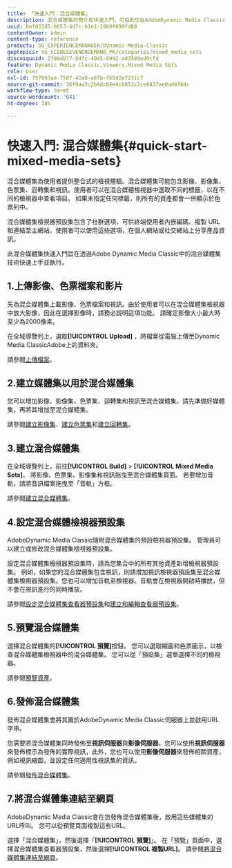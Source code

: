 ```yaml
---
title: 「快速入門：混合媒體集」
description: 混合媒體集的簡介和快速入門，可協助您在AdobeDynamic Media Classic中快速上手並執行。
uuid: 0ef033d5-b053-4d7c-b1e1-1980f899fd88
contentOwner: admin
content-type: reference
products: SG_EXPERIENCEMANAGER/Dynamic-Media-Classic
geptopics: SG_SCENESEVENONDEMAND_PK/categories/mixed_media_sets
discoiquuid: 2708d077-94fc-4045-8992-ad3589ed9cfd
feature: Dynamic Media Classic,Viewers,Mixed Media Sets
role: User
exl-id: 757893ae-7507-42a0-a67b-f6542e7231c7
source-git-commit: 36f9aa3c2b4dc66e4cb851c2ce6837ae0ad4f64c
workflow-type: tm+mt
source-wordcount: '641'
ht-degree: 38%

---
```


# 快速入門: 混合媒體集{#quick-start-mixed-media-sets}

 混合媒體集為使用者提供整合式的檢視體驗。混合媒體集可能包含影像、影像集、色票集、迴轉集和視訊。使用者可以在混合媒體檢視器中選取不同的標籤，以在不同的檢視器中查看項目。 如果未指定任何標籤，則所有的資產都會一併顯示於色票列中。

混合媒體集檢視器預設集包含了社群選項，可供終端使用者內嵌編碼、複製 URL 和連結至主網站。使用者可以使用這些選項，在個人網站或社交網站上分享產品資訊。

此混合媒體集快速入門旨在透過Adobe Dynamic Media Classic中的混合媒體集技術快速上手並執行。

## 1.上傳影像、色票檔案和影片

先為混合媒體集上載影像、色票檔案和視訊。由於使用者可以在混合媒體集檢視器中放大影像，因此在選擇影像時，請務必說明這項功能。 請確定影像大小最大時至少為2000像素。

在全域導覽列上，選取&#x200B;**[!UICONTROL Upload]** ，將檔案從電腦上傳至Dynamic Media ClassicAdobe上的資料夾。

請參閱[上傳檔案](uploading-files.md#uploading-your-files)。

## 2.建立媒體集以用於混合媒體集

您可以增加影像、影像集、色票集、迴轉集和視訊至混合媒體集。請先準備好媒體集，再將其增加至混合媒體集。

請參閱[建立影像集](creating-image-set.md#creating-an-image-set)、[建立色票集](creating-swatch-set.md#creating-a-swatch-set)和[建立回轉集](creating-spin-set.md#creating-a-spin-set)。

## 3.建立混合媒體集

在全域導覽列上，前往&#x200B;**[!UICONTROL Build]** > **[!UICONTROL Mixed Media Sets]**。 將影像、色票集、影像集和視訊拖曳至混合媒體集頁面。 若要增加音軌，請將音訊檔案拖曳至「音軌」方框。

請參閱[建立混合媒體集](creating-mixed-media-set.md#creating-a-mixed-media-set)。

## 4.設定混合媒體檢視器預設集

AdobeDynamic Media Classic隨附混合媒體集的預設檢視器預設集。 管理員可以建立或修改混合媒體集檢視器預設集。

設定混合媒體集檢視器預設集時，請為您集合中的所有其他資產新增檢視器預設集。 例如，如果您的混合媒體集包含視訊，則請增加視訊檢視器預設集至混合媒體集檢視器預設集。您也可以增加音軌至檢視器。音軌會在檢視器開啟時播放，但不會在視訊進行的同時播放。

請參閱[設定混合媒體集查看器預設集](setting-mixed-media-set-viewer.md#setting-up-a-mixed-media-set-viewer-preset)和[建立和編輯查看器預設集](application-setup.md#adding-and-editing-viewer-presets)。

## 5.預覽混合媒體集

選擇混合媒體集的&#x200B;**[!UICONTROL 預覽]**&#x200B;按鈕。 您可以選取縮圖和色票圖示，以檢查混合媒體集檢視器中的混合媒體集。 您可以從「預設集」選單選擇不同的檢視器。

請參閱[預覽資產](previewing-asset.md#previewing-an-asset)。

## 6.發佈混合媒體集

發佈混合媒體集會將其置於AdobeDynamic Media Classic伺服器上並啟用URL字串。

您需要將混合媒體集同時發佈至&#x200B;**視訊伺服器**&#x200B;與&#x200B;**影像伺服器**。您可以使用&#x200B;**視訊伺服器**&#x200B;來發佈標示為發佈的實際視訊，此外，您也可以使用&#x200B;**影像伺服器**&#x200B;來發佈相關資產，例如視訊縮圖，並設定任何適用性視訊集的資訊。

請參閱[發佈混合媒體集](publishing-mixed-media-set.md#publishing-a-mixed-media-set)。

## 7.將混合媒體集連結至網頁

AdobeDynamic Media Classic會在您發佈混合媒體集後，啟用這些媒體集的URL呼叫。 您可以從預覽頁面複製這些URL。

選擇「混合媒體集」，然後選擇「**[!UICONTROL 預覽]**」。 在「預覽」頁面中，選擇混合媒體集查看器預設集，然後選擇&#x200B;**[!UICONTROL 複製URL]**。 請參閱[將混合媒體集連結至網頁](linking-mixed-media-set-web.md#linking-a-mixed-media-set-to-a-web-page)。
